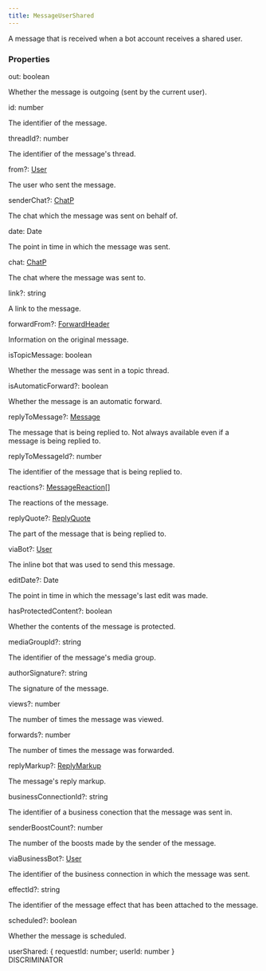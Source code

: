 ```yaml
---
title: MessageUserShared
---
```


A message that is received when a bot account receives a shared user.

### Properties

<div class="flex flex-col gap-3"><div><div class="flex gap-2"><div class="font-mono p" id="p_out" data-anchor><span class="font-bold">out</span><span class="opacity-50">:</span> <span>boolean</span></div></div><div class="pl-3"><div class="no-margin">

Whether the message is outgoing (sent by the current user).

</div></div></div><div><div class="flex gap-2"><div class="font-mono p" id="p_id" data-anchor><span class="font-bold">id</span><span class="opacity-50">:</span> <span>number</span></div></div><div class="pl-3"><div class="no-margin">

The identifier of the message.

</div></div></div><div><div class="flex gap-2"><div class="font-mono p" id="p_threadId" data-anchor><span class="font-bold">threadId</span><span class="opacity-50"><span title="Optional" class="cursor-help">?</span>:</span> <span>number</span></div></div><div class="pl-3"><div class="no-margin">

The identifier of the message's thread.

</div></div></div><div><div class="flex gap-2"><div class="font-mono p" id="p_from" data-anchor><span class="font-bold">from</span><span class="opacity-50"><span title="Optional" class="cursor-help">?</span>:</span> <a href="/gh/types/user"  >User</a></div></div><div class="pl-3"><div class="no-margin">

The user who sent the message.

</div></div></div><div><div class="flex gap-2"><div class="font-mono p" id="p_senderChat" data-anchor><span class="font-bold">senderChat</span><span class="opacity-50"><span title="Optional" class="cursor-help">?</span>:</span> <a href="/gh/types/chatp"  >ChatP</a></div></div><div class="pl-3"><div class="no-margin">

The chat which the message was sent on behalf of.

</div></div></div><div><div class="flex gap-2"><div class="font-mono p" id="p_date" data-anchor><span class="font-bold">date</span><span class="opacity-50">:</span> <span href="/">Date</span></div></div><div class="pl-3"><div class="no-margin">

The point in time in which the message was sent.

</div></div></div><div><div class="flex gap-2"><div class="font-mono p" id="p_chat" data-anchor><span class="font-bold">chat</span><span class="opacity-50">:</span> <a href="/gh/types/chatp"  >ChatP</a></div></div><div class="pl-3"><div class="no-margin">

The chat where the message was sent to.

</div></div></div><div><div class="flex gap-2"><div class="font-mono p" id="p_link" data-anchor><span class="font-bold">link</span><span class="opacity-50"><span title="Optional" class="cursor-help">?</span>:</span> <span>string</span></div></div><div class="pl-3"><div class="no-margin">

A link to the message.

</div></div></div><div><div class="flex gap-2"><div class="font-mono p" id="p_forwardFrom" data-anchor><span class="font-bold">forwardFrom</span><span class="opacity-50"><span title="Optional" class="cursor-help">?</span>:</span> <a href="/gh/types/forwardheader"  >ForwardHeader</a></div></div><div class="pl-3"><div class="no-margin">

Information on the original message.

</div></div></div><div><div class="flex gap-2"><div class="font-mono p" id="p_isTopicMessage" data-anchor><span class="font-bold">isTopicMessage</span><span class="opacity-50">:</span> <span>boolean</span></div></div><div class="pl-3"><div class="no-margin">

Whether the message was sent in a topic thread.

</div></div></div><div><div class="flex gap-2"><div class="font-mono p" id="p_isAutomaticForward" data-anchor><span class="font-bold">isAutomaticForward</span><span class="opacity-50"><span title="Optional" class="cursor-help">?</span>:</span> <span>boolean</span></div></div><div class="pl-3"><div class="no-margin">

Whether the message is an automatic forward.

</div></div></div><div><div class="flex gap-2"><div class="font-mono p" id="p_replyToMessage" data-anchor><span class="font-bold">replyToMessage</span><span class="opacity-50"><span title="Optional" class="cursor-help">?</span>:</span> <a href="/gh/types/message"  >Message</a></div></div><div class="pl-3"><div class="no-margin">

The message that is being replied to. Not always available even if a message is being replied to.

</div></div></div><div><div class="flex gap-2"><div class="font-mono p" id="p_replyToMessageId" data-anchor><span class="font-bold">replyToMessageId</span><span class="opacity-50"><span title="Optional" class="cursor-help">?</span>:</span> <span>number</span></div></div><div class="pl-3"><div class="no-margin">

The identifier of the message that is being replied to.

</div></div></div><div><div class="flex gap-2"><div class="font-mono p" id="p_reactions" data-anchor><span class="font-bold">reactions</span><span class="opacity-50"><span title="Optional" class="cursor-help">?</span>:</span> <a href="/gh/types/messagereaction"  >MessageReaction</a><span class="opacity-50">[]</span></div></div><div class="pl-3"><div class="no-margin">

The reactions of the message.

</div></div></div><div><div class="flex gap-2"><div class="font-mono p" id="p_replyQuote" data-anchor><span class="font-bold">replyQuote</span><span class="opacity-50"><span title="Optional" class="cursor-help">?</span>:</span> <a href="/gh/types/replyquote"  >ReplyQuote</a></div></div><div class="pl-3"><div class="no-margin">

The part of the message that is being replied to.

</div></div></div><div><div class="flex gap-2"><div class="font-mono p" id="p_viaBot" data-anchor><span class="font-bold">viaBot</span><span class="opacity-50"><span title="Optional" class="cursor-help">?</span>:</span> <a href="/gh/types/user"  >User</a></div></div><div class="pl-3"><div class="no-margin">

The inline bot that was used to send this message.

</div></div></div><div><div class="flex gap-2"><div class="font-mono p" id="p_editDate" data-anchor><span class="font-bold">editDate</span><span class="opacity-50"><span title="Optional" class="cursor-help">?</span>:</span> <span href="/">Date</span></div></div><div class="pl-3"><div class="no-margin">

The point in time in which the message's last edit was made.

</div></div></div><div><div class="flex gap-2"><div class="font-mono p" id="p_hasProtectedContent" data-anchor><span class="font-bold">hasProtectedContent</span><span class="opacity-50"><span title="Optional" class="cursor-help">?</span>:</span> <span>boolean</span></div></div><div class="pl-3"><div class="no-margin">

Whether the contents of the message is protected.

</div></div></div><div><div class="flex gap-2"><div class="font-mono p" id="p_mediaGroupId" data-anchor><span class="font-bold">mediaGroupId</span><span class="opacity-50"><span title="Optional" class="cursor-help">?</span>:</span> <span>string</span></div></div><div class="pl-3"><div class="no-margin">

The identifier of the message's media group.

</div></div></div><div><div class="flex gap-2"><div class="font-mono p" id="p_authorSignature" data-anchor><span class="font-bold">authorSignature</span><span class="opacity-50"><span title="Optional" class="cursor-help">?</span>:</span> <span>string</span></div></div><div class="pl-3"><div class="no-margin">

The signature of the message.

</div></div></div><div><div class="flex gap-2"><div class="font-mono p" id="p_views" data-anchor><span class="font-bold">views</span><span class="opacity-50"><span title="Optional" class="cursor-help">?</span>:</span> <span>number</span></div></div><div class="pl-3"><div class="no-margin">

The number of times the message was viewed.

</div></div></div><div><div class="flex gap-2"><div class="font-mono p" id="p_forwards" data-anchor><span class="font-bold">forwards</span><span class="opacity-50"><span title="Optional" class="cursor-help">?</span>:</span> <span>number</span></div></div><div class="pl-3"><div class="no-margin">

The number of times the message was forwarded.

</div></div></div><div><div class="flex gap-2"><div class="font-mono p" id="p_replyMarkup" data-anchor><span class="font-bold">replyMarkup</span><span class="opacity-50"><span title="Optional" class="cursor-help">?</span>:</span> <a href="/gh/types/replymarkup"  >ReplyMarkup</a></div></div><div class="pl-3"><div class="no-margin">

The message's reply markup.

</div></div></div><div><div class="flex gap-2"><div class="font-mono p" id="p_businessConnectionId" data-anchor><span class="font-bold">businessConnectionId</span><span class="opacity-50"><span title="Optional" class="cursor-help">?</span>:</span> <span>string</span></div></div><div class="pl-3"><div class="no-margin">

The identifier of a business conection that the message was sent in.

</div></div></div><div><div class="flex gap-2"><div class="font-mono p" id="p_senderBoostCount" data-anchor><span class="font-bold">senderBoostCount</span><span class="opacity-50"><span title="Optional" class="cursor-help">?</span>:</span> <span>number</span></div></div><div class="pl-3"><div class="no-margin">

The number of the boosts made by the sender of the message.

</div></div></div><div><div class="flex gap-2"><div class="font-mono p" id="p_viaBusinessBot" data-anchor><span class="font-bold">viaBusinessBot</span><span class="opacity-50"><span title="Optional" class="cursor-help">?</span>:</span> <a href="/gh/types/user"  >User</a></div></div><div class="pl-3"><div class="no-margin">

The identifier of the business connection in which the message was sent.

</div></div></div><div><div class="flex gap-2"><div class="font-mono p" id="p_effectId" data-anchor><span class="font-bold">effectId</span><span class="opacity-50"><span title="Optional" class="cursor-help">?</span>:</span> <span>string</span></div></div><div class="pl-3"><div class="no-margin">

The identifier of the message effect that has been attached to the message.

</div></div></div><div><div class="flex gap-2"><div class="font-mono p" id="p_scheduled" data-anchor><span class="font-bold">scheduled</span><span class="opacity-50"><span title="Optional" class="cursor-help">?</span>:</span> <span>boolean</span></div></div><div class="pl-3"><div class="no-margin">

Whether the message is scheduled.

</div></div></div><div><div class="flex gap-2"><div class="font-mono p" id="p_userShared" data-anchor><span class="font-bold">userShared</span><span class="opacity-50">:</span> <span class="font-mono">{ <span class="font-bold">requestId</span><span class="opacity-50">:</span> <span>number</span><span class="opacity-50">;</span> <span class="font-bold">userId</span><span class="opacity-50">:</span> <span>number</span> }</span></div><div class="flex items-center"><div class="bg-dbt px-1.5 rounded-md select-none text-fgt text-[10px]">DISCRIMINATOR</div></div></div></div></div>

